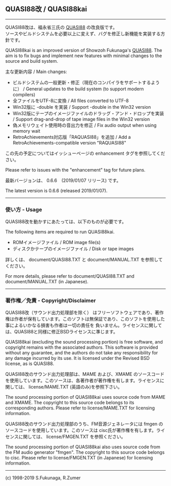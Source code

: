 ## QUASI88改 / QUASI88kai
---
QUASI88改は、福永省三氏の [QUASI88](http://www.eonet.ne.jp/~showtime/quasi88/) の改良版です。  
ソースやビルドシステムを必要以上に変えず、バグを修正し新機能を実装する方針です。

QUASI88kai is an improved version of Showzoh Fukunaga's [QUASI88](http://www.eonet.ne.jp/~showtime/quasi88/).
The aim is to fix bugs and implement new features with minimal changes to the source and build system.

主な更新内容 / Main changes:
* ビルドシステムの一般更新・修正（現在のコンパイラをサポートするように） / General updates to the build system (to support modern compilers)
* 全ファイルをUTF-8に変換 / All files converted to UTF-8
* Win32版に -double を実装 / Support -double in the Win32 version
* Win32版にテープのイメージファイルのドラッグ・アンド・ドロップを実装 / Support drag-and-drop of tape image files in the Win32 version
* 偽メモリウェイト使用時の音出力を修正 / Fix audio output when using memory wait
* RetroAchievements対応版「RAQUASI88」を追加 / Add a RetroAchievements-compatible version "RAQUASI88"

この先の予定についてはイッシューページの enhancement タグを参照してください。

Please refer to issues with the "enhancement" tag for future plans.

最新バージョンは、 0.6.6　(2019/01/07 リリース) です。

The latest version is 0.6.6 (released 2019/01/07).

---

### 使い方 - Usage

QUASI88改を動かすにあたっては、以下のものが必要です。

The following items are required to run QUASI88kai.

- ROMイメージファイル / ROM image file(s)
- ディスクかテープのイメージファイル / Disk or tape images

詳しくは、 document/QUASI88.TXT と document/MANUAL.TXT を参照してください。

For more details, please refer to document/QUASI88.TXT and document/MANUAL.TXT (in Japanese).

---

### 著作権／免責 - Copyright/Disclaimer

QUASI88改（サウンド出力処理部を除く） はフリーソフトウェアであり、著作権は作者が保有しています。このソフトは無保証であり、このソフトを使用した事によるいかなる損害も作者は一切の責任を 負いません。ライセンスに関しては、QUASI88と同様に修正BSDライセンスに準じます。

QUASI88kai (excluding the sound processing portion) is free software, and copyright remains with the associated authors. This software is provided without any guarantee, and the authors do not take any responsibility for any damage incurred by its use. It is licensed under the Revised BSD license, as is QUASI88.

QUASI88改のサウンド出力処理部は、MAME および、XMAME のソースコードを使用しています。このソースは、各著作者が著作権を有します。ライセンスに関しては、 license/MAME.TXT (英語のみ)を参照下さい。

The sound processing portion of QUASI88kai uses source code from MAME and XMAME. The copyright to this source code belongs to its corresponding authors. Please refer to license/MAME.TXT for licensing information.

QUASI88改のサウンド出力処理部のうち、FM音源ジェネレータには fmgen のソースコードを使用しています。このソースは cisc氏が著作権を有します。ライセンスに関しては、 license/FMGEN.TXT を参照ください。

The sound processing portion of QUASI88kai also uses source code from the FM audio generator "fmgen". The copyright to this source code belongs to cisc. Please refer to license/FMGEN.TXT (in Japanese) for licensing information.

---
(c) 1998-2019 S.Fukunaga, R.Zumer
